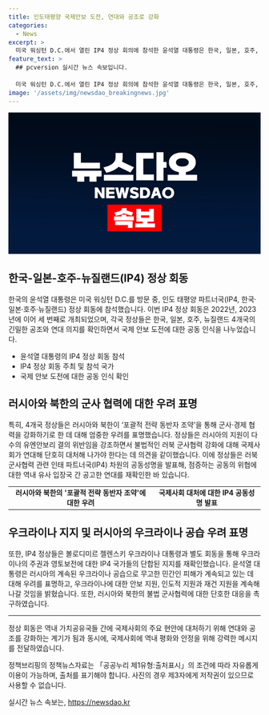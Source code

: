 ```yaml
---
title: 인도태평양 국제안보 도전, 연대와 공조로 강화
categories:
  - News
excerpt: >
  미국 워싱턴 D.C.에서 열린 IP4 정상 회의에 참석한 윤석열 대통령은 한국, 일본, 호주, 뉴질랜드의 강화된 협력과 연대 의지를 강조했다. 특히, 러시아와 북한의 군사·경제 협력에 대한 우려를 표명하고, 인태 파트너국(IP4) 차원의 공동성명을 발표하여 국제사회의 단합된 대처를 촉구했다. 또한, 우크라이나 대통령과의 별도 회동에서 우크라이나의 노력과 주권 보장을 지지하며, 러시아의 불법적 군사협력에 대한 강력한 대응을 약속했다. 4개국 간의 소통과 협력을 강화하여 역내 안정과 평화를 위해 노력하겠다는 의지를 피력했다.
feature_text: >
  ## pcversion 실시간 뉴스 속보입니다.

  미국 워싱턴 D.C.에서 열린 IP4 정상 회의에 참석한 윤석열 대통령은 한국, 일본, 호주, 뉴질랜드의 강화된 협력과 연대 의지를 강조했다. 특히, 러시아와 북한의 군사·경제 협력에 대한 우려를 표명하고, 인태 파트너국(IP4) 차원의 공동성명을 발표하여 국제사회의 단합된 대처를 촉구했다. 또한, 우크라이나 대통령과의 별도 회동에서 우크라이나의 노력과 주권 보장을 지지하며, 러시아의 불법적 군사협력에 대한 강력한 대응을 약속했다. 4개국 간의 소통과 협력을 강화하여 역내 안정과 평화를 위해 노력하겠다는 의지를 피력했다.
image: '/assets/img/newsdao_breakingnews.jpg'
---
```


<p><img src="/assets/img/newsdao_breakingnews.jpg" alt="pcversion 속보" /></p>

<h2 data-ke-size="size26">한국-일본-호주-뉴질랜드(IP4) 정상 회동</h2>

<p data-ke-size="size16">한국의 윤석열 대통령은 미국 워싱턴 D.C.를 방문 중, 인도 태평양 파트너국(IP4, 한국·일본·호주·뉴질랜드) 정상 회동에 참석했습니다. 이번 IP4 정상 회동은 2022년, 2023년에 이어 세 번째로 개최되었으며, 각국 정상들은 한국, 일본, 호주, 뉴질랜드 4개국의 긴밀한 공조와 연대 의지를 확인하면서 국제 안보 도전에 대한 공동 인식을 나누었습니다. </p>

<ul>
  <li>윤석열 대통령의 IP4 정상 회동 참석</li>
  <li>IP4 정상 회동 주최 및 참석 국가</li>
  <li>국제 안보 도전에 대한 공동 인식 확인</li>
</ul>

<h2 data-ke-size="size26">러시아와 북한의 군사 협력에 대한 우려 표명</h2>

<p data-ke-size="size16">특히, 4개국 정상들은 러시아와 북한이 ‘포괄적 전략 동반자 조약’을 통해 군사·경제 협력을 강화하기로 한 데 대해 엄중한 우려를 표명했습니다. 정상들은 러시아의 지원이 다수의 유엔안보리 결의 위반임을 강조하면서 불법적인 러북 군사협력 강화에 대해 국제사회가 연대해 단호히 대처해 나가야 한다는 데 의견을 같이했습니다. 이에 정상들은 러북 군사협력 관련 인태 파트너국(IP4) 차원의 공동성명을 발표해, 점증하는 공동의 위협에 대한 역내 유사 입장국 간 공고한 연대를 재확인한 바 있습니다.</p>

<table>
  <tr>
    <td style="text-align: center; height: 17px;"><b>러시아와 북한의 '포괄적 전략 동반자 조약'에 대한 우려</b></td>
    <td style="text-align: center; height: 17px;"><b>국제사회 대처에 대한 IP4 공동성명 발표</b></td>
  </tr>
</table>

<h2 data-ke-size="size26">우크라이나 지지 및 러시아의 우크라이나 공습 우려 표명</h2>

<p data-ke-size="size16">또한, IP4 정상들은 볼로디미르 젤렌스키 우크라이나 대통령과 별도 회동을 통해 우크라이나의 주권과 영토보전에 대한 IP4 국가들의 단합된 지지를 재확인했습니다. 윤석열 대통령은 러시아의 계속된 우크라이나 공습으로 무고한 민간인 피해가 계속되고 있는 데 대해 우려를 표명하고, 우크라이나에 대한 안보 지원, 인도적 지원과 재건 지원을 계속해 나갈 것임을 밝혔습니다. 또한, 러시아와 북한의 불법 군사협력에 대한 단호한 대응을 촉구하였습니다.</p>

<hr>

<p data-ke-size="size16">정상 회동은 역내 가치공유국들 간에 국제사회의 주요 현안에 대처하기 위해 연대와 공조를 강화하는 계기가 됨과 동시에, 국제사회에 역내 평화와 안정을 위해 강력한 메시지를 전달하였습니다.</p>

<p data-ke-size="size16">정책브리핑의 정책뉴스자료는 「공공누리 제1유형:출처표시」의 조건에 따라 자유롭게 이용이 가능하며, 출처를 표기해야 합니다. 사진의 경우 제3자에게 저작권이 있으므로 사용할 수 없습니다.</p>
실시간 뉴스 속보는, <a href="https://newsdao.kr" rel="dofollow">https://newsdao.kr</a>


